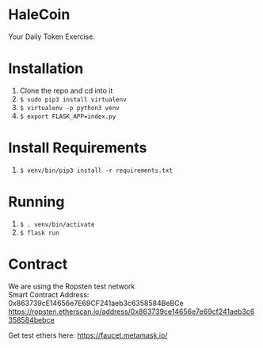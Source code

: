 # HaleCoin

Your Daily Token Exercise.

# Installation

1. Clone the repo and cd into it
1. `$ sudo pip3 install virtualenv`
1. `$ virtualenv -p python3 venv`
1. `$ export FLASK_APP=index.py`

# Install Requirements

1. `$ venv/bin/pip3 install -r requirements.txt`

# Running

1. `$ . venv/bin/activate`
1. `$ flask run`


# Contract  
We are using the Ropsten test network  
Smart Contract Address: 0x863739cE14656e7E69CF241aeb3c6358584BeBCe
https://ropsten.etherscan.io/address/0x863739ce14656e7e69cf241aeb3c6358584bebce

Get test ethers here: https://faucet.metamask.io/  
